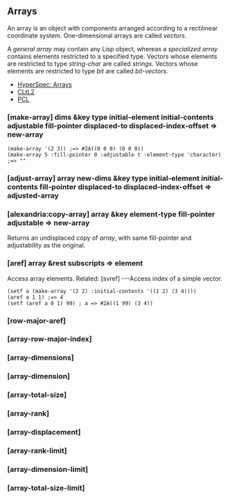 ## Arrays

An array is an object with components arranged according to
a rectilinear coordinate system. One-dimensional arrays are
called *vectors*.

A *general array* may contain any Lisp object, whereas a
*specialized array* contains elements restricted to a
specified type. Vectors whose elements are restricted to
type *string-char* are called *strings*. Vectors whose
elements are restricted to type *bit* are called
*bit-vectors*.

* [HyperSpec: Arrays](http://www.lispworks.com/documentation/HyperSpec/Body/15_.htm)
* [CLtL2](http://www.cs.cmu.edu/Groups/AI/html/cltl/clm/node157.html)
* [PCL](http://www.gigamonkeys.com/book/collections.html)

### [make-array] dims &key type initial-element initial-contents adjustable fill-pointer displaced-to displaced-index-offset => new-array

~~~
(make-array '(2 3)) ;=> #2A((0 0 0) (0 0 0))
(make-array 5 :fill-pointer 0 :adjustable t :element-type 'character) ;=> ""
~~~

### [adjust-array] array new-dims &key type initial-element initial-contents fill-pointer displaced-to displaced-index-offset => adjusted-array

### [alexandria:copy-array] array &key element-type fill-pointer adjustable => new-array

Returns an undisplaced copy of *array*, with same
fill-pointer and adjustability as the original.

### [aref] array &rest subscripts => element

Access array elements.
Related: [svref] ---Access index of a simple vector.

~~~
(setf a (make-array '(2 2) :initial-contents '((1 2) (3 4))))
(aref a 1 1) ;=> 4
(setf (aref a 0 1) 99) ; a => #2A((1 99) (3 4))
~~~

### [row-major-aref]

### [array-row-major-index]

### [array-dimensions]

### [array-dimension]

### [array-total-size]

### [array-rank]

### [array-displacement]

### [array-rank-limit]

### [array-dimension-limit]

### [array-total-size-limit]
